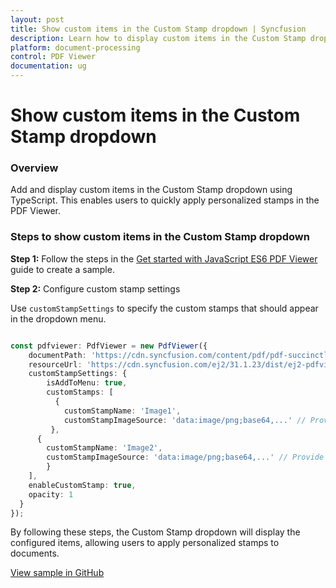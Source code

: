 ```yaml
---
layout: post
title: Show custom items in the Custom Stamp dropdown | Syncfusion
description: Learn how to display custom items in the Custom Stamp dropdown using customStampSettings in the Syncfusion TypeScript PDF Viewer.
platform: document-processing
control: PDF Viewer
documentation: ug
---
```


# Show custom items in the Custom Stamp dropdown

### Overview

Add and display custom items in the Custom Stamp dropdown using TypeScript. This enables users to quickly apply personalized stamps in the PDF Viewer.

### Steps to show custom items in the Custom Stamp dropdown

**Step 1:** Follow the steps in the [Get started with JavaScript ES6 PDF Viewer](https://help.syncfusion.com/document-processing/pdf/pdf-viewer/javascript-es6/getting-started) guide to create a sample.

**Step 2:** Configure custom stamp settings

Use `customStampSettings` to specify the custom stamps that should appear in the dropdown menu.

```ts

const pdfviewer: PdfViewer = new PdfViewer({
    documentPath: 'https://cdn.syncfusion.com/content/pdf/pdf-succinctly.pdf',
    resourceUrl: 'https://cdn.syncfusion.com/ej2/31.1.23/dist/ej2-pdfviewer-lib',
    customStampSettings: {
        isAddToMenu: true,
        customStamps: [
          {
            customStampName: 'Image1',
            customStampImageSource: 'data:image/png;base64,...' // Provide a valid base64 or URL for the image
         },
      {
        customStampName: 'Image2',
        customStampImageSource: 'data:image/png;base64,...' // Provide a valid base64 or URL for the image
        }
    ],
    enableCustomStamp: true,
    opacity: 1
  }
});

```

By following these steps, the Custom Stamp dropdown will display the configured items, allowing users to apply personalized stamps to documents.

[View sample in GitHub](https://github.com/SyncfusionExamples/typescript-pdf-viewer-examples/tree/master/How%20to)